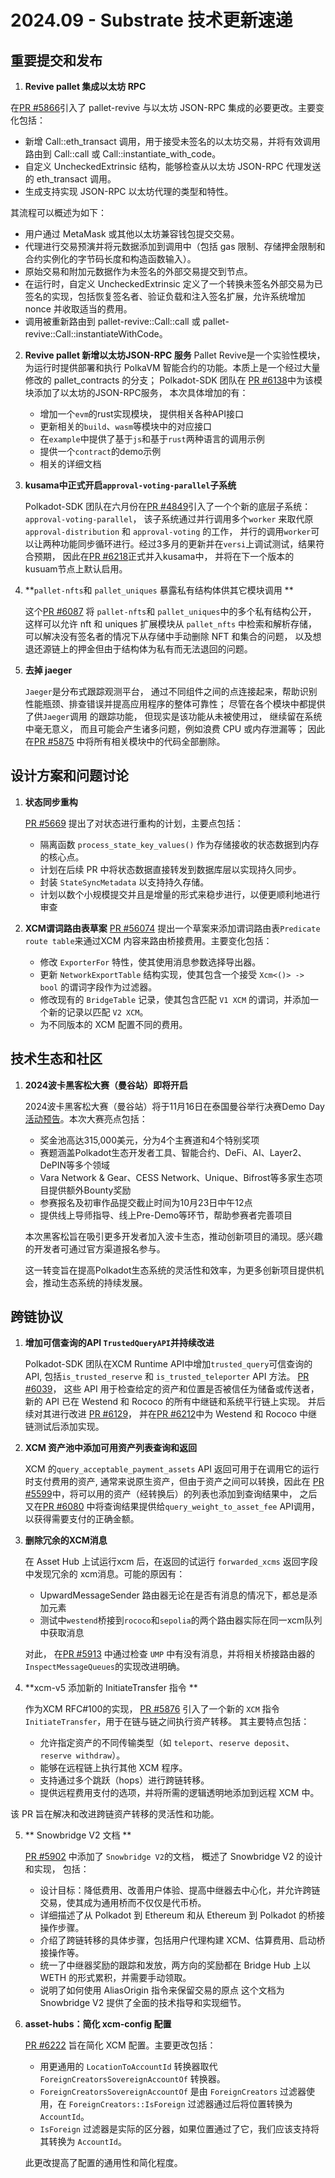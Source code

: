# 2024.09 - Substrate 技术更新速递

## 重要提交和发布

1. **Revive pallet 集成以太坊 RPC**

  在[PR #5866](https://github.com/paritytech/polkadot-sdk/pull/5866)引入了 pallet-revive 与以太坊 JSON-RPC 集成的必要更改。主要变化包括：
   - 新增 Call::eth_transact 调用，用于接受未签名的以太坊交易，并将有效调用路由到 Call::call 或 Call::instantiate_with_code。
   - 自定义 UncheckedExtrinsic 结构，能够检查从以太坊 JSON-RPC 代理发送的 eth_transact 调用。
   - 生成支持实现 JSON-RPC 以太坊代理的类型和特性。
     
  其流程可以概述为如下：
   - 用户通过 MetaMask 或其他以太坊兼容钱包提交交易。
   - 代理进行交易预演并将元数据添加到调用中（包括 gas 限制、存储押金限制和合约实例化的字节码长度和构造函数输入）。
   - 原始交易和附加元数据作为未签名的外部交易提交到节点。
   - 在运行时，自定义 UncheckedExtrinsic 定义了一个转换未签名外部交易为已签名的实现，包括恢复签名者、验证负载和注入签名扩展，允许系统增加 nonce 并收取适当的费用。
   - 调用被重新路由到 pallet-revive::Call::call 或 pallet-revive::Call::instantiateWithCode。

2. **Revive pallet 新增以太坊JSON-RPC 服务**
   Pallet Revive是一个实验性模块，为运行时提供部署和执行 PolkaVM 智能合约的功能。本质上是一个经过大量修改的 pallet_contracts 的分支；
   Polkadot-SDK 团队在 [PR #6138](https://github.com/paritytech/polkadot-sdk/pull/6138)中为该模块添加了以太坊的JSON-RPC服务， 本次具体增加的有：

   - 增加一个`evm`的rust实现模块， 提供相关各种API接口
   - 更新相关的`build`、`wasm`等模块中的对应接口
   - 在`example`中提供了基于`js`和基于`rust`两种语言的调用示例
   - 提供一个`contract`的demo示例
   - 相关的详细文档


3. **kusama中正式开启`approval-voting-parallel`子系统**

   Polkadot-SDK 团队在六月份在[PR #4849](https://github.com/paritytech/polkadot-sdk/pull/4849)引入了一个个新的底层子系统：`approval-voting-parallel`，
   该子系统通过并行调用多个`worker` 来取代原 `approval-distribution` 和 `approval-voting` 的工作，
   并行的调用`worker`可以让两种功能同步循环进行。经过3多月的更新并在`versi`上调试测试，结果符合预期，
   因此在[PR #6218](https://github.com/paritytech/polkadot-sdk/pull/6218)正式并入kusama中， 并将在下一个版本的kusuam节点上默认启用。

4. **`pallet-nfts`和 `pallet_uniques` 暴露私有结构体供其它模块调用 **

   这个[PR #6087](https://github.com/paritytech/polkadot-sdk/pull/6087) 将 `pallet-nfts`和 `pallet_uniques`中的多个私有结构公开，
   这样可以允许 nft 和 uniques 扩展模块从 `pallet_nfts` 中检索和解析存储， 可以解决没有签名者的情况下从存储中手动删除 NFT 和集合的问题，
   以及想退还源链上的押金但由于结构体为私有而无法退回的问题。


5. **去掉 jaeger**

   `Jaeger`是分布式跟踪观测平台， 通过不同组件之间的点连接起来，帮助识别性能瓶颈、排查错误并提高应用程序的整体可靠性； 尽管在各个模块中都提供了供`Jaeger`调用
   的跟踪功能， 但现实是该功能从未被使用过， 继续留在系统中毫无意义， 而且可能会产生诸多问题，例如浪费 CPU 或内存泄漏等； 因此在[PR #5875](https://github.com/paritytech/polkadot-sdk/pull/5875)
   中将所有相关模块中的代码全部删除。 


  

## 设计方案和问题讨论

1. **状态同步重构**

   [PR #5669](https://github.com/paritytech/polkadot-sdk/pull/6249) 提出了对状态进行重构的计划，主要点包括：

    - 隔离函数 `process_state_key_values()` 作为存储接收的状态数据到内存的核心点。
    - 计划在后续 PR 中将状态数据直接转发到数据库层以实现持久同步。
    - 封装 `StateSyncMetadata` 以支持持久存储。
    - 计划以数个小规模提交并且是增量的形式来稳步进行，以便更顺利地进行审查
  
2. **XCM谓词路由表草案**
   [PR #56074](https://github.com/paritytech/polkadot-sdk/pull/6074) 提出一个草案来添加谓词路由表`Predicate route table`来通过XCM 内容来路由桥接费用。主要变化包括：

    - 修改 `ExporterFor` 特性，使其使用消息参数选择导出器。
    - 更新 `NetworkExportTable` 结构实现，使其包含一个接受 `Xcm<()> -> bool` 的谓词字段作为过滤器。
    - 修改现有的 `BridgeTable` 记录，使其包含匹配 `V1 XCM` 的谓词，并添加一个新的记录以匹配 `V2 XCM`。
    - 为不同版本的 XCM 配置不同的费用。


## 技术生态和社区


1. **2024波卡黑客松大赛（曼谷站）即将开启**

   2024波卡黑客松大赛（曼谷站）将于11月16日在泰国曼谷举行决赛Demo Day [活动预告](https://mp.weixin.qq.com/s/t5eS_51icWB1loJm9CpfZQ)。本次大赛亮点包括：

   - 奖金池高达315,000美元，分为4个主赛道和4个特别奖项
   - 赛题涵盖Polkadot生态开发者工具、智能合约、DeFi、AI、Layer2、DePIN等多个领域
   - Vara Network & Gear、CESS Network、Unique、Bifrost等多家生态项目提供额外Bounty奖励
   - 参赛报名及初审作品提交截止时间为10月23日中午12点
   - 提供线上导师指导、线上Pre-Demo等环节，帮助参赛者完善项目

   本次黑客松旨在吸引更多开发者加入波卡生态，推动创新项目的涌现。感兴趣的开发者可通过官方渠道报名参与。


   这一转变旨在提高Polkadot生态系统的灵活性和效率，为更多创新项目提供机会，推动生态系统的持续发展。


## 跨链协议

1. **增加可信查询的API `TrustedQueryAPI`并持续改进**

   Polkadot-SDK 团队在XCM Runtime API中增加`trusted_query`可信查询的API, 包括`is_trusted_reserve` 和 `is_trusted_teleporter` API 方法。  [PR #6039](https://github.com/paritytech/polkadot-sdk/pull/6039)， 这些 API 用于检查给定的资产和位置是否被信任为储备或传送者，新的 API 已在 Westend 和 Rococo 的所有中继链和系统平行链上实现。
   并后续对其进行改进 [PR #6129](https://github.com/paritytech/polkadot-sdk/pull/6129)， 并在[PR #6212](https://github.com/paritytech/polkadot-sdk/pull/6212)中为 Westend 和 Rococo 中继链测试后添加实现。

   
2. **XCM 资产池中添加可用资产列表查询和返回**

   XCM 的`query_acceptable_payment_assets` API 返回可用于在调用它的运行时支付费用的资产, 通常来说原生资产，但由于资产之间可以转换，因此在 [PR #5599](https://github.com/paritytech/polkadot-sdk/pull/5599)中，将可以用的资产（经转换后）的列表也添加到查询结果中，
   之后又在[PR #6080](https://github.com/paritytech/polkadot-sdk/pull/6080) 中将查询结果提供给`query_weight_to_asset_fee` API调用，以获得需要支付的正确金额。 

3. **删除冗余的XCM消息**

   在 Asset Hub 上试运行xcm 后，在返回的试运行 `forwarded_xcms` 返回字段中发现冗余的 xcm消息。可能的原因有：
    - UpwardMessageSender 路由器无论在是否有消息的情况下，都总是添加元素
    - 测试中`westend`桥接到`rococo`和`sepolia`的两个路由器实际在同一xcm队列中获取消息
   
   对此， 在[PR #5913](https://github.com/paritytech/polkadot-sdk/pull/5913) 中通过检查 `UMP` 中有没有消息，并将相关桥接路由器的`InspectMessageQueues`的实现改进明确。

4. **xcm-v5 添加新的 InitiateTransfer 指令 **
   
   作为XCM RFC#100的实现， [PR #5876](https://github.com/paritytech/polkadot-sdk/pull/5876)  引入了一个新的 `XCM` 指令 `InitiateTransfer`，用于在链与链之间执行资产转移。
   其主要特点包括：

    - 允许指定资产的不同传输类型（如 `teleport`、`reserve deposit`、`reserve withdraw`）。
    - 能够在远程链上执行其他 XCM 程序。
    - 支持通过多个跳跃（hops）进行跨链转移。
    - 提供远程费用支付的选项，并将所需的逻辑透明地添加到远程 XCM 中。

  该 PR 旨在解决和改进跨链资产转移的灵活性和功能。

5. ** Snowbridge V2 文档 **
   
   [PR #5902](https://github.com/paritytech/polkadot-sdk/pull/5902) 中添加了 `Snowbridge V2`的文档， 概述了 Snowbridge V2 的设计和实现， 包括：
   - 设计目标：降低费用、改善用户体验、提高中继器去中心化，并允许跨链交易，使其成为通用桥而不仅仅是代币桥。
   - 详细描述了从 Polkadot 到 Ethereum 和从 Ethereum 到 Polkadot 的桥接操作步骤。
   - 介绍了跨链转移的具体步骤，包括用户代理构建 XCM、估算费用、启动桥接操作等。
   - 统一了中继器奖励的跟踪和发放，两方向的奖励都在 Bridge Hub 上以 WETH 的形式累积，并需要手动领取。
   - 说明了如何使用 AliasOrigin 指令来保留交易的原点
   这个文档为 Snowbridge V2 提供了全面的技术指导和实现细节。

6. **asset-hubs：简化 xcm-config 配置**
   
   [PR #6222](https://github.com/paritytech/polkadot-sdk/pull/6222) 旨在简化 XCM 配置。主要更改包括：

    - 用更通用的 `LocationToAccountId` 转换器取代 `ForeignCreatorsSovereignAccountOf` 转换器。
    - `ForeignCreatorsSovereignAccountOf` 是由 `ForeignCreators` 过滤器使用，在 `ForeignCreators::IsForeign` 过滤器通过后将位置转换为 `AccountId`。
    - `IsForeign` 过滤器是实际的区分器，如果位置通过了它，我们应该支持将其转换为 `AccountId`。

   此更改提高了配置的通用性和简化程度。
